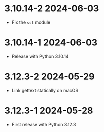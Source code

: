 # 3.10.14-2 2024-06-03
  * Fix the `ssl` module

# 3.10.14-1 2024-06-03
  * Release with Python 3.10.14

# 3.12.3-2 2024-05-29
  * Link gettext statically on macOS

# 3.12.3-1 2024-05-28
  * First release with Python 3.12.3
